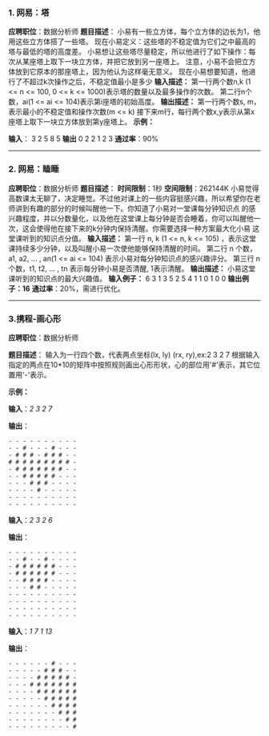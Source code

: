 ### 1. 网易：塔
**应聘职位**：数据分析师
**题目描述**：
小易有一些立方体，每个立方体的边长为1，他用这些立方体搭了一些塔。
现在小易定义：这些塔的不稳定值为它们之中最高的塔与最低的塔的高度差。
小易想让这些塔尽量稳定，所以他进行了如下操作：每次从某座塔上取下一块立方体，并把它放到另一座塔上。
注意，小易不会把立方体放到它原本的那座塔上，因为他认为这样毫无意义。
现在小易想要知道，他进行了不超过k次操作之后，不稳定值最小是多少
**输入描述：**
第一行两个数n,k (1 <= n <= 100, 0 <= k <= 1000)表示塔的数量以及最多操作的次数。
第二行n个数，ai(1 <= ai <= 104)表示第i座塔的初始高度。
**输出描述：**
第一行两个数s, m，表示最小的不稳定值和操作次数(m <= k)
接下来m行，每行两个数x,y表示从第x座塔上取下一块立方体放到第y座塔上。 
**示例：**

**输入**：
3 2
5 8 5
**输出**
0 2
2 1
2 3
**通过率**：90%

-------
### 2. 网易：瞌睡
**应聘职位**：数据分析师
**题目描述**：
**时间限制**：1秒
**空间限制**：262144K
小易觉得高数课太无聊了，决定睡觉。不过他对课上的一些内容挺感兴趣，所以希望你在老师讲到有趣的部分的时候叫醒他一下。你知道了小易对一堂课每分钟知识点
的感兴趣程度，并以分数量化，以及他在这堂课上每分钟是否会睡着，你可以叫醒他一次，这会使得他在接下来的k分钟内保持清醒。你需要选择一种方案最大化小易
这堂课听到的知识点分值。 
**输入描述：**
第一行 n, k (1 <= n, k <= 105) ，表示这堂课持续多少分钟，以及叫醒小易一次使他能够保持清醒的时间。
第二行 n 个数，a1, a2, ... , an(1 <= ai <= 104) 表示小易对每分钟知识点的感兴趣评分。
第三行 n 个数，t1, t2, ... , tn 表示每分钟小易是否清醒, 1表示清醒。
**输出描述：**
小易这堂课听到的知识点的最大兴趣值。
**输入例子：**
6 3
1 3 5 2 5 4
1 1 0 1 0 0
**输出例子：16**
**通过率**：20%，需进行优化。

------
### 3.携程-画心形
**应聘职位**：数据分析师

**题目描述**：
输入为一行四个数，代表两点坐标(lx, ly) (rx, ry),ex:2 3 2 7
根据输入指定的两点在10*10的矩阵中按照规则画出心形形状，心的部位用'#'表示，其它位置用'-'表示。

**示例：**

**输入**：*2 3 2 7*

**输出**：
```
- - - - - - - - - -
- - # - - - # - - -
- # # # - # # # - -
# # # # # # # # # -
- # # # # # # # - -
- - # # # # # - - -
- - - # # # - - - -
- - - - # - - - - -
- - - - - - - - - -
- - - - - - - - - -
```

**输入**：*2 3 2 6*

**输出**：
```
- - - - - - - - - -
- - # - - # - - - -
- # # # # # # - - -
- # # # # # # - - -
- - # # # # - - - -
- - - # # - - - - -
- - - - - - - - - -
- - - - - - - - - -
- - - - - - - - - -
- - - - - - - - - -
```
**输入**：*1 7 1 13*

**输出**：
```
- - - - - - # - - -
- - - - - # # # - -
- - - - # # # # # -
- - - # # # # # # #
- - - - # # # # # #
- - - - - # # # # #
- - - - - - # # # #
- - - - - - - # # #
- - - - - - - - # #
- - - - - - - - - #
```
